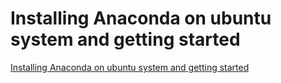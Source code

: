 # Installing Anaconda on ubuntu system and getting started
[Installing Anaconda on ubuntu system and getting started](https://aiwithcloud.com/2022/09/19/installing_anaconda_on_ubuntu_system_and_getting_started/)